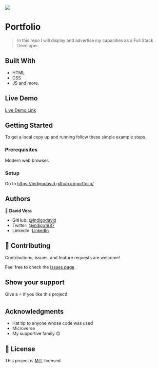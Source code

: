 ![](https://img.shields.io/badge/Microverse-blueviolet)

# Portfolio

> In this repo I will display and advertise my capacities as a Full Stack Developer.


## Built With

- HTML
- CSS
- JS and more.

## Live Demo

[Live Demo Link](https://indigodavid.github.io/portfolio/)


## Getting Started

To get a local copy up and running follow these simple example steps.

### Prerequisites

Modern web browser.

### Setup

Go to https://indigodavid.github.io/portfolio/

## Authors

👤 **David Vera**

- GitHub: [@indigodavid](https://github.com/indigodavid)
- Twitter: [@indigo1987](https://twitter.com/indigo1987)
- LinkedIn: [LinkedIn](https://linkedin.com/in/david-vera-castillo-001b5756/)

## 🤝 Contributing

Contributions, issues, and feature requests are welcome!

Feel free to check the [issues page](../../issues/).

## Show your support

Give a ⭐️ if you like this project!

## Acknowledgments

- Hat tip to anyone whose code was used
- Microverse
- My supportive family 😊

## 📝 License

This project is [MIT](./MIT.md) licensed.
